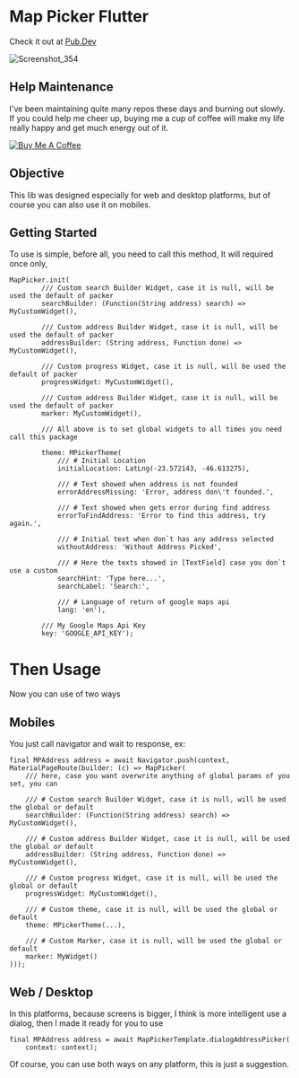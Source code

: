# Map Picker Flutter
Check it out at [Pub.Dev](https://pub.dev/packages/map_picker_flutter)

![Screenshot_354](https://user-images.githubusercontent.com/22732544/111829863-009e1c80-88cc-11eb-9dc1-0e6dc3cfab59.png)

## Help Maintenance

I've been maintaining quite many repos these days and burning out slowly. If you could help me cheer up, buying me a cup of coffee will make my life really happy and get much energy out of it.

<a href="https://www.buymeacoffee.com/RtrHv1C" target="_blank"><img src="https://www.buymeacoffee.com/assets/img/custom_images/purple_img.png" alt="Buy Me A Coffee" style="height: auto !important;width: auto !important;" ></a>

## Objective
This lib was designed especially for web and desktop platforms, but of course you can also use it on mobiles.

## Getting Started
To use is simple, before all, you need to call this method, It will required once only,

    MapPicker.init(
            /// Custom search Builder Widget, case it is null, will be used the default of packer
            searchBuilder: (Function(String address) search) => MyCustomWidget(),

            /// Custom address Builder Widget, case it is null, will be used the default of packer
            addressBuilder: (String address, Function done) => MyCustomWidget(),

            /// Custom progress Widget, case it is null, will be used the default of packer
            progressWidget: MyCustomWidget(),

            /// Custom address Builder Widget, case it is null, will be used the default of packer
            marker: MyCustomWidget(),

            /// All above is to set global widgets to all times you need call this package

            theme: MPickerTheme(
                /// # Initial Location
                initialLocation: LatLng(-23.572143, -46.613275),

                /// # Text showed when address is not founded
                errorAddressMissing: 'Error, address don\'t founded.',

                /// # Text showed when gets error during find address
                errorToFindAddress: 'Error to find this address, try again.',

                /// # Initial text when don`t has any address selected
                withoutAddress: 'Without Address Picked',

                /// # Here the texts showed in [TextField] case you don`t use a custom
                searchHint: 'Type here...',
                searchLabel: 'Search:',

                /// # Language of return of google maps api
                lang: 'en'),

            /// My Google Maps Api Key
            key: 'GOOGLE_API_KEY');

# Then Usage

Now you can use of two ways

## Mobiles

You just call navigator and wait to response, ex:

    final MPAddress address = await Navigator.push(context, MaterialPageRoute(builder: (c) => MapPicker(
        /// here, case you want overwrite anything of global params of you set, you can

        /// # Custom search Builder Widget, case it is null, will be used the global or default
        searchBuilder: (Function(String address) search) => MyCustomWidget(),

        /// # Custom address Builder Widget, case it is null, will be used the global or default
        addressBuilder: (String address, Function done) => MyCustomWidget(),

        /// # Custom progress Widget, case it is null, will be used the global or default
        progressWidget: MyCustomWidget(),

        /// # Custom theme, case it is null, will be used the global or default
        theme: MPickerTheme(...),

        /// # Custom Marker, case it is null, will be used the global or default
        marker: MyWidget()
    )));

## Web / Desktop

In this platforms, because screens is bigger, I think is more intelligent use a dialog, then I made it ready for you to use

    final MPAddress address = await MapPickerTemplate.dialogAddressPicker(
        context: context);

Of course, you can use both ways on any platform, this is just a suggestion.